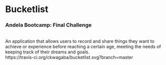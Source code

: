 # Bucketlist
<h3>Andela Bootcamp: Final Challenge</h3>
<br>
An application that allows users  to record and share things they want to achieve or experience before reaching a certain age, meeting the needs of keeping track of their dreams and goals.
<br>
https://travis-ci.org/ckwagaba/bucketlist.svg?branch=master